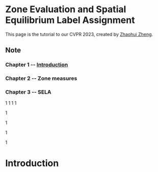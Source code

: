 # Zone Evaluation and Spatial Equilibrium Label Assignment

This page is the tutorial to our CVPR 2023, created by [Zhaohui Zheng](https://github.com/Zzh-tju).

## Note
### Chapter 1 -- [Introduction](https://github.com/Zzh-tju/SELA/blob/main/how-to-use.md#introduction)
### Chapter 2 -- Zone measures
### Chapter 3 -- SELA
1
1
1
1


1


1



1


1

# Introduction
